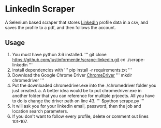 # LinkedIn Scraper

A Selenium based scraper that stores [LinkedIn](https://linkedin.com) profile data in a csv, and saves the profile to a pdf, and then follows the account.

## Usage

1. You must have python 3.6 installed.
'''
git clone https://github.com/justinformentin/scrape-linkedin.git
cd ./scrape-linkedin
'''
2. Install dependencies with 
'''
pip install -r requirements.txt
'''
3. Download the Google Chrome Driver [ChromeDriver](https://sites.google.com/a/chromium.org/chromedriver/)
'''
mkdir chromedriver
'''
5. Put the downloaded chromedriver.exe into the ./chromedriver folder you just created.
  a. A better idea would be to put chromedriver.exe in another folder that you can reference for multiple prjoects. All you have to do is      change the driver path on line 43.
'''
$python scrape.py
'''
7. It will ask you for your linkedin email, password, then the job and location search parameters.
8. If you don't want to follow every profile, delete or comment out lines 101-107.
